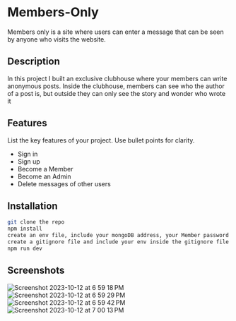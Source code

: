 # Members-Only

Members only is a site where users can enter a message that can be seen by anyone who visits the website.

## Description

In this project I built an exclusive clubhouse where your members can write anonymous posts. Inside the clubhouse, members can see who the author of a post is, but outside they can only see the story and wonder who wrote it

## Features

List the key features of your project. Use bullet points for clarity.

- Sign in
- Sign up
- Become a Member
- Become an Admin
- Delete messages of other users

## Installation

```bash
git clone the repo 
npm install
create an env file, include your mongoDB address, your Member password and Admin password inside the env file so you can get to use more features
create a gitignore file and include your env inside the gitignore file
npm run dev
```

## Screenshots

![Screenshot 2023-10-12 at 6 59 18 PM](https://github.com/CalyWorld/Members-Only/assets/88979648/6f9c8bd1-affb-43b2-9a1b-ca638b62aebd)
![Screenshot 2023-10-12 at 6 59 29 PM](https://github.com/CalyWorld/Members-Only/assets/88979648/20565b60-28fe-4b5b-86b9-dcf75c2a377b)
![Screenshot 2023-10-12 at 6 59 42 PM](https://github.com/CalyWorld/Members-Only/assets/88979648/dcd6ece6-62f0-456d-a430-bf9a88c52eed)
![Screenshot 2023-10-12 at 7 00 13 PM](https://github.com/CalyWorld/Members-Only/assets/88979648/01fed91a-7435-49b8-856b-bc47aea92aba)



